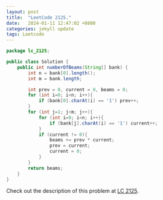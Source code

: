 ```yaml
---
layout: post
title:  "LeetCode 2125."
date:   2024-01-11 12:47:02 +0800
categories: jekyll update
tags: Leetcode
---
```


```java
package lc_2125;

public class Solution {
    public int numberOfBeams(String[] bank) {
        int n = bank[0].length();
        int m = bank.length;

        int prev = 0, current = 0, beams = 0;
        for (int i=0; i<n; i++){
            if (bank[0].charAt(i) == '1') prev++;
        }
        for (int j=1; j<m; j++){
            for (int i=0; i<n; i++){
                if (bank[j].charAt(i) == '1') current++;
            }
            if (current != 0){
                beams += prev * current;
                prev = current;
                current = 0;
            }
        }
        return beams;
    }
}
```

Check out the description of this problem at [LC 2125][LC-2125].

[LC-2125]: https://leetcode.com/problemset/?search=2125&page=1
